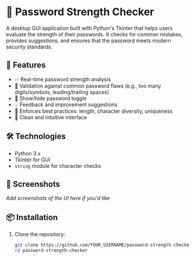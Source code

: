 # 🔐 Password Strength Checker

A desktop GUI application built with Python's Tkinter that helps users evaluate the strength of their passwords. It checks for common mistakes, provides suggestions, and ensures that the password meets modern security standards.

## 🚀 Features

- ✅ Real-time password strength analysis
- 🛑 Validation against common password flaws (e.g., too many digits/symbols, leading/trailing spaces)
- 🔁 Show/hide password toggle
- 💡 Feedback and improvement suggestions
- 📏 Enforces best practices: length, character diversity, uniqueness
- 🎨 Clean and intuitive interface

## 🛠️ Technologies

- Python 3.x
- Tkinter for GUI
- `string` module for character checks

## 📸 Screenshots

*Add screenshots of the UI here if you'd like*

## 📦 Installation

1. Clone the repository:

   ```bash
   git clone https://github.com/YOUR_USERNAME/password-strength-checker.git
   cd password-strength-checker
